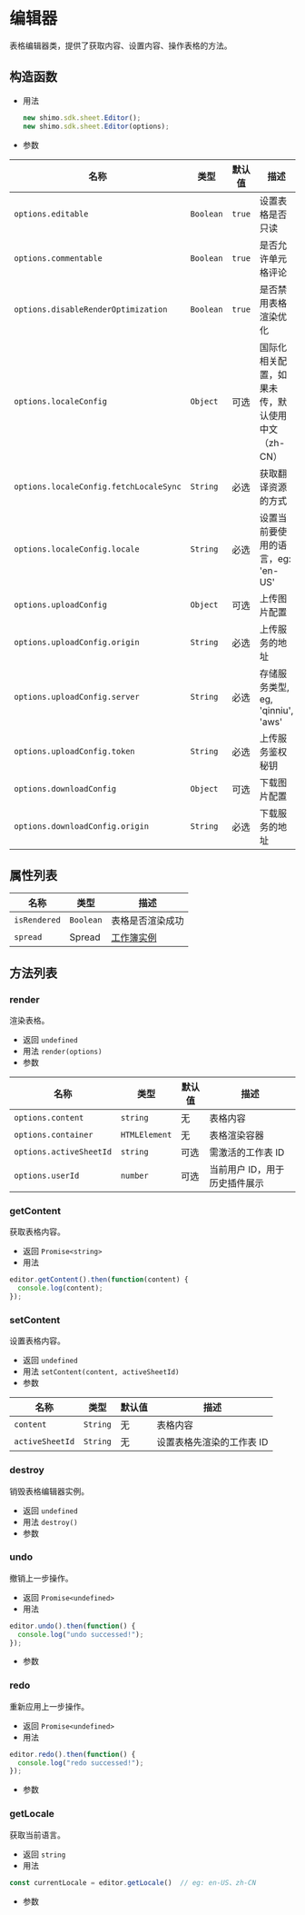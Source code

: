 # 编辑器

表格编辑器类，提供了获取内容、设置内容、操作表格的方法。

## 构造函数

- 用法

  ```js
  new shimo.sdk.sheet.Editor();
  new shimo.sdk.sheet.Editor(options);
  ```

- 参数

| 名称                                | 类型      | 默认值 | 描述                              |
| ----------------------------------- | --------- | ------ | --------------------------------- |
| `options.editable`                  | `Boolean` | `true` | 设置表格是否只读                  |
| `options.commentable`               | `Boolean` | `true` | 是否允许单元格评论                |
| `options.disableRenderOptimization` | `Boolean` | `true` | 是否禁用表格渲染优化              |
| `options.localeConfig`              | `Object`  | 可选   | 国际化相关配置，如果未传，默认使用中文（zh-CN）  |
| `options.localeConfig.fetchLocaleSync` | `String`  | 必选   | 获取翻译资源的方式  |
| `options.localeConfig.locale`       | `String`  | 必选   |  设置当前要使用的语言，eg: 'en-US' | 
| `options.uploadConfig`              | `Object`  | 可选   | 上传图片配置                      |
| `options.uploadConfig.origin`       | `String`  | 必选   | 上传服务的地址                    |
| `options.uploadConfig.server`       | `String`  | 必选   | 存储服务类型, eg, 'qinniu', 'aws' |
| `options.uploadConfig.token`        | `String`  | 必选   | 上传服务鉴权秘钥                  |
| `options.downloadConfig`            | `Object`  | 可选   | 下载图片配置                      |
| `options.downloadConfig.origin`     | `String`  | 必选   | 下载服务的地址                    |

## 属性列表

| 名称         | 类型      | 描述                    |
| ------------ | --------- | ----------------------- |
| `isRendered` | `Boolean` | 表格是否渲染成功        |
| `spread`     | Spread    | [工作簿实例](spread.md) |

## 方法列表

### render

渲染表格。

- 返回 `undefined`
- 用法 `render(options)`
- 参数

| 名称                | 类型          | 默认值 | 描述         |
| ------------------- | ------------- | ------ | ------------ |
| `options.content`   | `string`      | 无     | 表格内容     |
| `options.container` | `HTMLElement` | 无     | 表格渲染容器 |
| `options.activeSheetId` | `string` | 可选     | 需激活的工作表 ID |
| `options.userId` | `number` | 可选     | 当前用户 ID，用于历史插件展示 |

### getContent

获取表格内容。

- 返回 `Promise<string>`
- 用法

```js
editor.getContent().then(function(content) {
  console.log(content);
});
```

### setContent

设置表格内容。

- 返回 `undefined`
- 用法 `setContent(content, activeSheetId)`
- 参数

| 名称            | 类型     | 默认值 | 描述                      |
| --------------- | -------- | ------ | ------------------------- |
| `content`       | `String` | 无     | 表格内容                  |
| `activeSheetId` | `String` | 无     | 设置表格先渲染的工作表 ID |

### destroy

销毁表格编辑器实例。

- 返回 `undefined`
- 用法 `destroy()`
- 参数

### undo

撤销上一步操作。

- 返回 `Promise<undefined>`
- 用法

```js
editor.undo().then(function() {
  console.log("undo successed!");
});
```

- 参数

### redo

重新应用上一步操作。

- 返回 `Promise<undefined>`
- 用法

```js
editor.redo().then(function() {
  console.log("redo successed!");
});
```

- 参数


### getLocale

获取当前语言。

- 返回 `string`
- 用法

```js
const currentLocale = editor.getLocale()  // eg: en-US、zh-CN
```

- 参数
